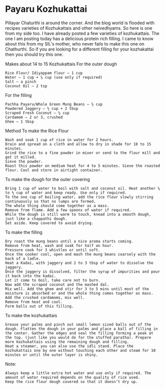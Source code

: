 #  Payaru Kozhukattai

Pillayar Chaturthi is around the corner. And the blog world is flooded with recipes varieties of Kozhukattais and other neivedhyams. So here is one from my side too. I have already posted a few varieties of kozhukattais. The one I am posting today has a delicious protein rich filling. I came to know about this from my SIL's mother, who never fails to make this one on Chathurthi. 
So if you are looking for a different filling for your kozhakattai then you should try this one.




Makes about 14 to 15 Kozhukattais
For the outer dough

    Rice Flour/ Idiyappam flour – 1 cup
    Water – 1 cup + ¼ cup (use only if required)
    Salt – a pinch
    Coconut Oil – 2 tsp



For the filling

    Pachha Payaru/Whole Green Mung Beans – ½ cup
    Powdered Jaggery – ½ cup + 2 tbsp
    Scraped Fresh Coconut – ¼ cup
    Cardamom – 2 or 3, crushed
    Ghee – 1 tbsp



Method
To make the Rice Flour

    Wash and soak 1 cup of rice in water for 2 hours.
    Drain and spread on a cloth and allow to dry in shade for 10 to 15 minutes.
    Grind the rice to a fine powder in mixer or send to the flour mill and get it milled.
    Sieve the powder.
    Roast this powder on medium heat for 4 to 5 minutes. Sieve the roasted flour. Cool and store in airtight container.



To make the dough for the outer covering

    Bring 1 cup of water to boil with salt and coconut oil. Heat another ¼ to ½ cup of water and keep ready. Use only if required.
    To the one cup of boiling water, add the rice flour slowly stirring continuously so that no lumps are formed.
    The whole thing should come together as a mass.
    Remove from flame. Add a few spoons of water if required.
    While the dough is still warm to touch, knead into a smooth dough, just like a chappathi dough.
    Set aside. Keep covered to avoid drying.



To make the filling

    Dry roast the mung beans until a nice aroma starts coming.
    Remove from heat, wash and soak for half an hour.
    Pressure cook for 3 whistles or until soft.
    Once the cooker cool, open and mash the mung beans coarsely with the back of a ladle.
    Heat a Kadai, with jaggery and 2 to 3 tbsp of water to dissolve the jaggery.
    Once the jaggery is dissolved, filter the syrup of impurities and pour it back into the kadai.
    Let it come to boil, take care not to burn.
    Now add the scraped coconut and the mashed dal.
    Mix well. Add the ghee and stir for 3 to 5 mins until most of the moisture is absorbed or and the whole thing comes together as mass.
    Add the crushed cardamoms, mix well.
    Remove from heat and cool.
    Form balls out of this filling.



To make the kozhukattais

    Grease your palms and pinch out small lemon sized balls out of the dough. Flatten the dough in your palms and place a ball of filling in the center. Gather the edges and seal the filling forming a peak at the top. (just like you would do for the stuffed paratha). Prepare more kozhukattais using the remaining dough and filling.
    Heat a steamer, you can also use the idli stand. Place the kozhukattais one by one without touching each other and steam for 10 minutes or until the outer layer is shiny.





Note:

    Always keep a little extra hot water and use only if required. The amount of water required depends on the quality of rice used.
    Keep the rice flour dough covered so that it doesn’t dry up.
